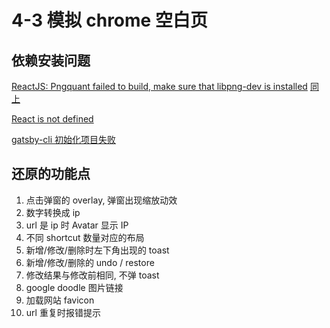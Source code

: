 # 4-3 模拟 chrome 空白页

## 依赖安装问题

[ReactJS: Pngquant failed to build, make sure that libpng-dev is installed](https://stackoverflow.com/questions/51278961/reactjs-pngquant-failed-to-build-make-sure-that-libpng-dev-is-installed)
[同上](https://www.baobangdong.cn/resolve-pngquant-install-failed/)

[React is not defined](https://github.com/gatsbyjs/gatsby/issues/28657)

[gatsby-cli 初始化项目失败](https://github.com/gatsbyjs/gatsby/discussions/32112)

## 还原的功能点

1. 点击弹窗的 overlay, 弹窗出现缩放动效
2. 数字转换成 ip
3. url 是 ip 时 Avatar 显示 IP
4. 不同 shortcut 数量对应的布局
5. 新增/修改/删除时左下角出现的 toast
6. 新增/修改/删除的 undo / restore
7. 修改结果与修改前相同, 不弹 toast
8. google doodle 图片链接
9. 加载网站 favicon
10. url 重复时报错提示
